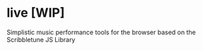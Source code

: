 # live [WIP]

Simplistic music performance tools for the browser based on the Scribbletune JS Library
